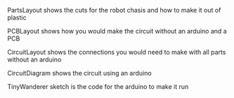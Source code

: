 PartsLayout shows the cuts for the robot chasis and how to make it out of plastic

PCBLayout shows how you would make the circuit without an arduino and a PCB

CircuitLayout shows the connections you would need to make with all parts without an arduino

CircuitDiagram shows the circuit using an arduino

TinyWanderer sketch is the code for the arduino to make it run

